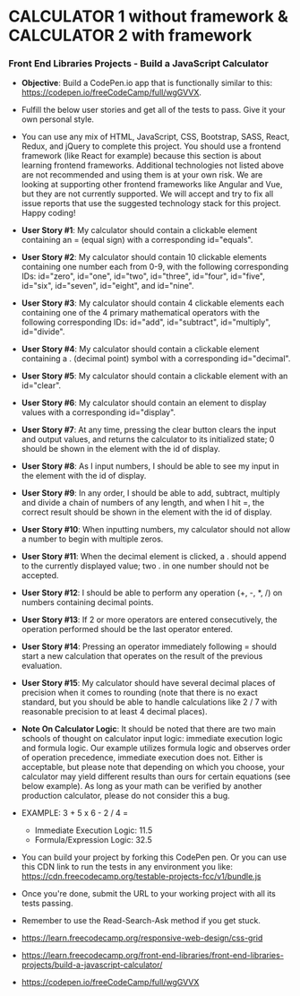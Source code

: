 # CALCULATOR 1 without framework & CALCULATOR 2 with framework

### Front End Libraries Projects - Build a JavaScript Calculator
* **Objective**: Build a CodePen.io app that is functionally similar to this: https://codepen.io/freeCodeCamp/full/wgGVVX.
* Fulfill the below user stories and get all of the tests to pass. Give it your own personal style.
* You can use any mix of HTML, JavaScript, CSS, Bootstrap, SASS, React, Redux, and jQuery to complete this project. You should use a frontend framework (like React for example) because this section is about learning frontend frameworks. Additional technologies not listed above are not recommended and using them is at your own risk. We are looking at supporting other frontend frameworks like Angular and Vue, but they are not currently supported. We will accept and try to fix all issue reports that use the suggested technology stack for this project. Happy coding!
* **User Story #1**: My calculator should contain a clickable element containing an = (equal sign) with a corresponding id="equals".
* **User Story #2**: My calculator should contain 10 clickable elements containing one number each from 0-9, with the following corresponding IDs: id="zero", id="one", id="two", id="three", id="four", id="five", id="six", id="seven", id="eight", and id="nine".
* **User Story #3**: My calculator should contain 4 clickable elements each containing one of the 4 primary mathematical operators with the following corresponding IDs: id="add", id="subtract", id="multiply", id="divide".
* **User Story #4**: My calculator should contain a clickable element containing a . (decimal point) symbol with a corresponding id="decimal".
* **User Story #5**: My calculator should contain a clickable element with an id="clear".
* **User Story #6**: My calculator should contain an element to display values with a corresponding id="display".
* **User Story #7**: At any time, pressing the clear button clears the input and output values, and returns the calculator to its initialized state; 0 should be shown in the element with the id of display.
* **User Story #8**: As I input numbers, I should be able to see my input in the element with the id of display.
* **User Story #9**: In any order, I should be able to add, subtract, multiply and divide a chain of numbers of any length, and when I hit =, the correct result should be shown in the element with the id of display.
* **User Story #10**: When inputting numbers, my calculator should not allow a number to begin with multiple zeros.
* **User Story #11**: When the decimal element is clicked, a . should append to the currently displayed value; two . in one number should not be accepted.
* **User Story #12**: I should be able to perform any operation (+, -, *, /) on numbers containing decimal points.
* **User Story #13**: If 2 or more operators are entered consecutively, the operation performed should be the last operator entered.
* **User Story #14**: Pressing an operator immediately following = should start a new calculation that operates on the result of the previous evaluation.
* **User Story #15**: My calculator should have several decimal places of precision when it comes to rounding (note that there is no exact standard, but you should be able to handle calculations like 2 / 7 with reasonable precision to at least 4 decimal places).
* **Note On Calculator Logic**: It should be noted that there are two main schools of thought on calculator input logic: immediate execution logic and formula logic. Our example utilizes formula logic and observes order of operation precedence, immediate execution does not. Either is acceptable, but please note that depending on which you choose, your calculator may yield different results than ours for certain equations (see below example). As long as your math can be verified by another production calculator, please do not consider this a bug.
* EXAMPLE: 3 + 5 x 6 - 2 / 4 =
    * Immediate Execution Logic: 11.5
    * Formula/Expression Logic: 32.5
* You can build your project by forking this CodePen pen. Or you can use this CDN link to run the tests in any environment you like: https://cdn.freecodecamp.org/testable-projects-fcc/v1/bundle.js
* Once you're done, submit the URL to your working project with all its tests passing.
* Remember to use the Read-Search-Ask method if you get stuck.


* https://learn.freecodecamp.org/responsive-web-design/css-grid
* https://learn.freecodecamp.org/front-end-libraries/front-end-libraries-projects/build-a-javascript-calculator/
* https://codepen.io/freeCodeCamp/full/wgGVVX
